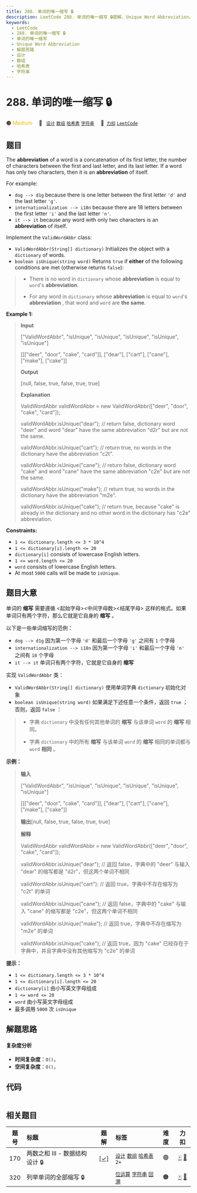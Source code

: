 ```yaml
---
title: 288. 单词的唯一缩写 🔒
description: LeetCode 288. 单词的唯一缩写 🔒题解，Unique Word Abbreviation，包含解题思路、复杂度分析以及完整的 JavaScript 代码实现。
keywords:
  - LeetCode
  - 288. 单词的唯一缩写 🔒
  - 单词的唯一缩写
  - Unique Word Abbreviation
  - 解题思路
  - 设计
  - 数组
  - 哈希表
  - 字符串
---
```


# 288. 单词的唯一缩写 🔒

🟠 <font color=#ffb800>Medium</font>&emsp; 🔖&ensp; [`设计`](/tag/design.md) [`数组`](/tag/array.md) [`哈希表`](/tag/hash-table.md) [`字符串`](/tag/string.md)&emsp; 🔗&ensp;[`力扣`](https://leetcode.cn/problems/unique-word-abbreviation) [`LeetCode`](https://leetcode.com/problems/unique-word-abbreviation)

## 题目

The **abbreviation** of a word is a concatenation of its first letter, the
number of characters between the first and last letter, and its last letter.
If a word has only two characters, then it is an **abbreviation** of itself.

For example:

  * `dog --> d1g` because there is one letter between the first letter `'d'` and the last letter `'g'`.
  * `internationalization --> i18n` because there are 18 letters between the first letter `'i'` and the last letter `'n'`.
  * `it --> it` because any word with only two characters is an **abbreviation** of itself.

Implement the `ValidWordAbbr` class:

  * `ValidWordAbbr(String[] dictionary)` Initializes the object with a `dictionary` of words.
  * `boolean isUnique(string word)` Returns `true` if **either** of the following conditions are met (otherwise returns `false`): 
> 
> * There is no word in `dictionary` whose **abbreviation** is equal to `word`'s **abbreviation**.
> 
> * For any word in `dictionary` whose **abbreviation** is equal to `word`'s **abbreviation** , that word and `word` are **the same**.



**Example 1:**

> 
> 
> 
> 
> 
> **Input**
> 
> ["ValidWordAbbr", "isUnique", "isUnique", "isUnique", "isUnique", "isUnique"]
> 
> [[["deer", "door", "cake", "card"]], ["dear"], ["cart"], ["cane"], ["make"], ["cake"]]
> 
> **Output**
> 
> [null, false, true, false, true, true]
> 
> 
> 
> **Explanation**
> 
> ValidWordAbbr validWordAbbr = new ValidWordAbbr(["deer", "door", "cake", "card"]);
> 
> validWordAbbr.isUnique("dear"); // return false, dictionary word "deer" and word "dear" have the same abbreviation "d2r" but are not the same.
> 
> validWordAbbr.isUnique("cart"); // return true, no words in the dictionary have the abbreviation "c2t".
> 
> validWordAbbr.isUnique("cane"); // return false, dictionary word "cake" and word "cane" have the same abbreviation  "c2e" but are not the same.
> 
> validWordAbbr.isUnique("make"); // return true, no words in the dictionary have the abbreviation "m2e".
> 
> validWordAbbr.isUnique("cake"); // return true, because "cake" is already in the dictionary and no other word in the dictionary has "c2e" abbreviation.

**Constraints:**

  * `1 <= dictionary.length <= 3 * 10^4`
  * `1 <= dictionary[i].length <= 20`
  * `dictionary[i]` consists of lowercase English letters.
  * `1 <= word.length <= 20`
  * `word` consists of lowercase English letters.
  * At most `5000` calls will be made to `isUnique`.


## 题目大意

单词的 **缩写** 需要遵循 <起始字母><中间字母数><结尾字母> 这样的格式。如果单词只有两个字符，那么它就是它自身的 **缩写** 。

以下是一些单词缩写的范例：

  * `dog --> d1g` 因为第一个字母 `'d'` 和最后一个字母 `'g'` 之间有 `1` 个字母
  * `internationalization --> i18n` 因为第一个字母 `'i'` 和最后一个字母 `'n'` 之间有 `18` 个字母
  * `it --> it` 单词只有两个字符，它就是它自身的 **缩写**

实现 `ValidWordAbbr` 类：

  * `ValidWordAbbr(String[] dictionary)` 使用单词字典 `dictionary` 初始化对象
  * `boolean isUnique(string word)` 如果满足下述任意一个条件，返回 `true` ；否则，返回 `false` ： 
> 
> * 字典 `dictionary` 中没有任何其他单词的 **缩写** 与该单词 `word` 的 **缩写** 相同。
> 
> * 字典 `dictionary` 中的所有 **缩写** 与该单词 `word` 的 **缩写** 相同的单词都与 `word` **相同** 。

**示例：**

> 
> 
> 
> 
> 
> **输入**
> 
> ["ValidWordAbbr", "isUnique", "isUnique", "isUnique", "isUnique", "isUnique"]
> 
> [[["deer", "door", "cake", "card"]], ["dear"], ["cart"], ["cane"], ["make"], ["cake"]]
> 
> **输出**[null, false, true, false, true, true]
> 
> 
> 
> **解释**
> 
> ValidWordAbbr validWordAbbr = new ValidWordAbbr(["deer", "door", "cake", "card"]);
> 
> validWordAbbr.isUnique("dear"); // 返回 false，字典中的 "deer" 与输入 "dear" 的缩写都是 "d2r"，但这两个单词不相同
> 
> validWordAbbr.isUnique("cart"); // 返回 true，字典中不存在缩写为 "c2t" 的单词
> 
> validWordAbbr.isUnique("cane"); // 返回 false，字典中的 "cake" 与输入 "cane" 的缩写都是 "c2e"，但这两个单词不相同
> 
> validWordAbbr.isUnique("make"); // 返回 true，字典中不存在缩写为 "m2e" 的单词
> 
> validWordAbbr.isUnique("cake"); // 返回 true，因为 "cake" 已经存在于字典中，并且字典中没有其他缩写为 "c2e" 的单词
> 
> 

**提示：**

  * `1 <= dictionary.length <= 3 * 10^4`
  * `1 <= dictionary[i].length <= 20`
  * `dictionary[i]` 由小写英文字母组成
  * `1 <= word <= 20`
  * `word` 由小写英文字母组成
  * 最多调用 `5000` 次 `isUnique`


## 解题思路

#### 复杂度分析

- **时间复杂度**：`O()`，
- **空间复杂度**：`O()`，

## 代码

```javascript

```

## 相关题目

<!-- prettier-ignore -->
| 题号 | 标题 | 题解 | 标签 | 难度 | 力扣 |
| :------: | :------ | :------: | :------ | :------: | :------: |
| 170 | 两数之和 III - 数据结构设计 🔒 | [[✓]](/problem/0170.md) |  [`设计`](/tag/design.md) [`数组`](/tag/array.md) [`哈希表`](/tag/hash-table.md) `2+` | 🟢 | [🀄️](https://leetcode.cn/problems/two-sum-iii-data-structure-design) [🔗](https://leetcode.com/problems/two-sum-iii-data-structure-design) |
| 320 | 列举单词的全部缩写 🔒 |  |  [`位运算`](/tag/bit-manipulation.md) [`字符串`](/tag/string.md) [`回溯`](/tag/backtracking.md) | 🟠 | [🀄️](https://leetcode.cn/problems/generalized-abbreviation) [🔗](https://leetcode.com/problems/generalized-abbreviation) |